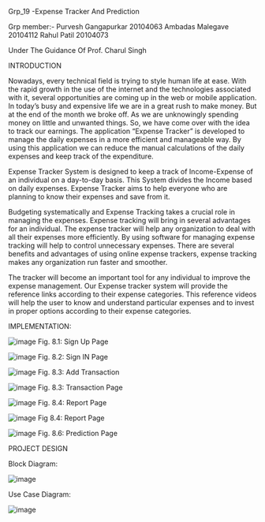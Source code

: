 Grp_19 -Expense Tracker And Prediction

Grp member:-
Purvesh Gangapurkar	20104063
Ambadas Malegave	20104112
Rahul Patil	      20104073

Under The Guidance Of
Prof. Charul Singh




INTRODUCTION

Nowadays, every technical field is trying to style human life at ease. With the rapid growth in the use of the internet and the technologies associated with it, several opportunities are coming up in the web or mobile application. In today’s busy and expensive life we are in a great rush to make money. But at the end of the month we broke off. As we are unknowingly spending money on little and unwanted things. So, we have come over with the idea to track our earnings. The application “Expense Tracker” is developed to manage the daily expenses in a more efficient and manageable way. By using this application we can reduce the manual calculations of the daily expenses and keep track of the expenditure.

Expense Tracker System is designed to keep a track of Income-Expense of an individual on a day-to-day basis. This System divides the Income based on daily expenses.  Expense Tracker aims to help everyone who are planning to know their expenses and save from it.

Budgeting systematically and Expense Tracking takes a crucial role in managing the expenses. Expense tracking will bring in several advantages for an individual. The expense tracker will help any organization to deal with all their expenses more efficiently. By using software for managing expense tracking will help to control unnecessary expenses. There are several benefits and advantages of using online expense trackers, expense tracking makes any organization run faster and smoother.

The tracker will become an important tool for any individual to improve the expense management. Our Expense tracker system will provide the reference links according to their expense categories. This reference videos will help the user to know and understand particular expenses and to invest in proper options according to their expense categories.



IMPLEMENTATION:

![image](https://user-images.githubusercontent.com/104321511/235346991-9db11704-dd23-43c6-96f1-8dbc5165cad6.png)
 Fig. 8.1: Sign Up Page

![image](https://user-images.githubusercontent.com/104321511/235347048-7954ac3d-11ff-4ee3-b164-825e41dd642b.png)
Fig. 8.2: Sign IN Page

![image](https://user-images.githubusercontent.com/104321511/235347053-72a9f6bf-23e1-4f71-a492-3b45a7aeddf9.png)
Fig. 8.3: Add Transaction

![image](https://user-images.githubusercontent.com/104321511/235347056-8ff65a90-0764-48f2-b665-664206883fbb.png)
Fig. 8.3: Transaction Page

![image](https://user-images.githubusercontent.com/104321511/235347062-ababde97-b7b9-4de0-9d6e-cf693043c58c.png)
Fig. 8.4: Report Page

![image](https://user-images.githubusercontent.com/104321511/235347075-d5dc5c0b-3bd2-4c88-93f0-f77a14ff0fc0.png)
Fig 8.4: Report Page

![image](https://user-images.githubusercontent.com/104321511/235347078-8305a007-d3b7-4390-a745-bb32ac3ddd57.png)
Fig. 8.6: Prediction Page


   PROJECT DESIGN


Block Diagram:

![image](https://user-images.githubusercontent.com/104321511/235347125-28b24fcb-7e38-42d8-8ee9-364103ea30b3.png)

Use Case Diagram:

![image](https://user-images.githubusercontent.com/104321511/235347136-82e46000-2f4e-4fb9-b5cc-bb127f66340c.png)




